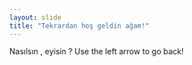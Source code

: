 ```yaml
---
layout: slide
title: "Tekrardan hoş geldin ağam!"
---
```

Nasılsın , eyisin ?
Use the left arrow to go back!

